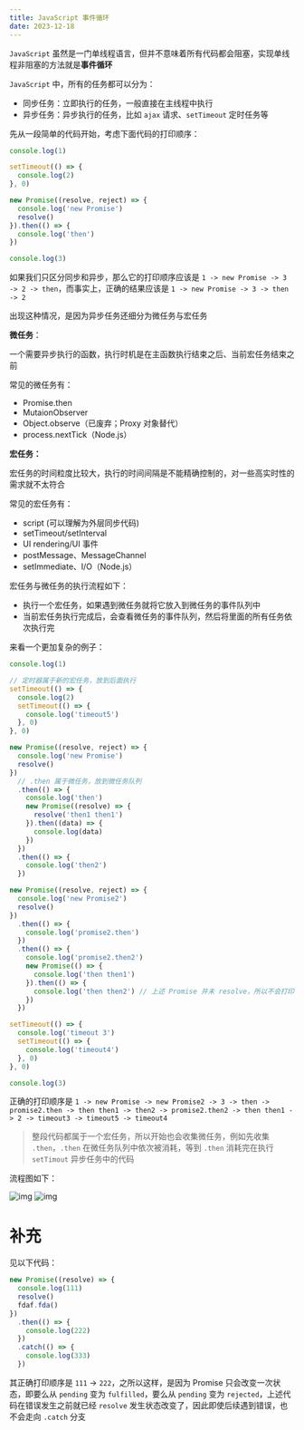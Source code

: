 ```yaml
---
title: JavaScript 事件循环
date: 2023-12-18
---
```


`JavaScript` 虽然是一门单线程语言，但并不意味着所有代码都会阻塞，实现单线程非阻塞的方法就是**事件循环**

`JavaScript` 中，所有的任务都可以分为：

- 同步任务：立即执行的任务，一般直接在主线程中执行
- 异步任务：异步执行的任务，比如 `ajax` 请求、`setTimeout` 定时任务等

先从一段简单的代码开始，考虑下面代码的打印顺序：

```js
console.log(1)

setTimeout(() => {
  console.log(2)
}, 0)

new Promise((resolve, reject) => {
  console.log('new Promise')
  resolve()
}).then(() => {
  console.log('then')
})

console.log(3)
```

如果我们只区分同步和异步，那么它的打印顺序应该是 `1 -> new Promise -> 3 -> 2 -> then`，而事实上，正确的结果应该是 `1 -> new Promise -> 3 -> then -> 2`

出现这种情况，是因为异步任务还细分为微任务与宏任务

**微任务**：

一个需要异步执行的函数，执行时机是在主函数执行结束之后、当前宏任务结束之前

常见的微任务有：

- Promise.then
- MutaionObserver
- Object.observe（已废弃；Proxy 对象替代）
- process.nextTick（Node.js）

**宏任务：**

宏任务的时间粒度比较大，执行的时间间隔是不能精确控制的，对一些高实时性的需求就不太符合

常见的宏任务有：

- script (可以理解为外层同步代码)
- setTimeout/setInterval
- UI rendering/UI 事件
- postMessage、MessageChannel
- setImmediate、I/O（Node.js）

宏任务与微任务的执行流程如下：

- 执行一个宏任务，如果遇到微任务就将它放入到微任务的事件队列中
- 当前宏任务执行完成后，会查看微任务的事件队列，然后将里面的所有任务依次执行完

来看一个更加复杂的例子：

```js
console.log(1)

// 定时器属于新的宏任务，放到后面执行
setTimeout(() => {
  console.log(2)
  setTimeout(() => {
    console.log('timeout5')
  }, 0)
}, 0)

new Promise((resolve, reject) => {
  console.log('new Promise')
  resolve()
})
  // .then 属于微任务，放到微任务队列
  .then(() => {
    console.log('then')
    new Promise((resolve) => {
      resolve('then1 then1')
    }).then((data) => {
      console.log(data)
    })
  })
  .then(() => {
    console.log('then2')
  })

new Promise((resolve, reject) => {
  console.log('new Promise2')
  resolve()
})
  .then(() => {
    console.log('promise2.then')
  })
  .then(() => {
    console.log('promise2.then2')
    new Promise(() => {
      console.log('then then1')
    }).then(() => {
      console.log('then then2') // 上述 Promise 并未 resolve，所以不会打印
    })
  })

setTimeout(() => {
  console.log('timeout 3')
  setTimeout(() => {
    console.log('timeout4')
  }, 0)
}, 0)

console.log(3)
```

正确的打印顺序是 `1 -> new Promise -> new Promise2 -> 3 -> then -> promise2.then -> then then1 -> then2 -> promise2.then2 -> then then1 -> 2 -> timeout3 -> timeout5 -> timeout4`

> 整段代码都属于一个宏任务，所以开始也会收集微任务，例如先收集 `.then`，`.then` 在微任务队列中依次被消耗，等到 `.then` 消耗完在执行 `setTimout` 异步任务中的代码

流程图如下：

![img](https://plumbiu.github.io/blogImg/61efbc20-7cb8-11eb-85f6-6fac77c0c9b3.png)
![img](https://plumbiu.github.io/blogImg/6e80e5e0-7cb8-11eb-85f6-6fac77c0c9b3.png)

# 补充

见以下代码：

```js
new Promise((resolve) => {
  console.log(111)
  resolve()
  fdaf.fda()
})
  .then(() => {
    console.log(222)
  })
  .catch(() => {
    console.log(333)
  })

```

其正确打印顺序是 `111` -> `222`，之所以这样，是因为 Promise 只会改变一次状态，即要么从 `pending` 变为 `fulfilled`，要么从 `pending` 变为 `rejected`，上述代码在错误发生之前就已经 `resolve` 发生状态改变了，因此即使后续遇到错误，也不会走向 `.catch` 分支